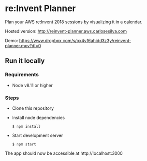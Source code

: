 # re:Invent Planner

Plan your AWS re:Invent 2018 sessions by visualizing it in a calendar.

Hosted version: http://reinvent-planner.aws.carlosesilva.com

Demo: https://www.dropbox.com/s/ox4vf6ahidd3z3y/reinvent-planner.mov?dl=0

## Run it locally

### Requirements

- Node v8.11 or higher

### Steps

- Clone this repository
- Install node dependencies

  ```
  $ npm install
  ```

- Start development server

  ```
  $ npm start
  ```

The app should now be accessible at http://localhost:3000
